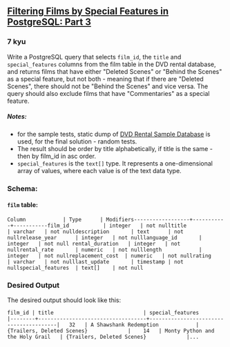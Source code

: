 <h2><a href=https://www.codewars.com/kata/6456759b00c6791f4342bf18/train/sql target="_blank">Filtering Films by Special Features in PostgreSQL: Part 3</a></h2><h3>7 kyu</h3><p>Write a PostgreSQL query that selects <code>film_id</code>, the <code>title</code> and <code>special_features</code> columns from the film table in the DVD rental database, and returns films that have either "Deleted Scenes" or "Behind the Scenes" as a special feature, but not both - meaning that if there are "Deleted Scenes", there should not be "Behind the Scenes" and vice versa. The query should also exclude films that have "Commentaries" as a special feature.</p><h5 id="notes">Notes:</h5><ul><li>for the sample tests, static dump of <a href="http://www.postgresqltutorial.com/postgresql-sample-database/" data-turbolinks="false" target="_blank">DVD Rental Sample Database</a> is used, for the final solution - random tests.</li><li>The result should be order by title alphabetically, if title is the same - then by film_id in asc order.</li><li><code>special_features</code> is the <code>text[]</code> type. It represents a one-dimensional array of values, where each value is of the text data type.</li></ul><h3 id="schema">Schema:</h3><h4 id="film-table"><code>film</code> table:</h4><pre><code>Column            | Type      | Modifiers------------------+-----------+-----------film_id           | integer   | not nulltitle             | varchar   | not nulldescription       | text      | not nullrelease_year      | integer   | not nulllanguage_id       | integer   | not null rental_duration   | integer   | not nullrental_rate       | numeric   | not nulllength            | integer   | not nullreplacement_cost  | numeric   | not nullrating            | varchar   | not nulllast_update       | timestamp | not nullspecial_features  | text[]    | not null</code></pre><h3 id="desired-output">Desired Output</h3><p>The desired output should look like this:</p><pre><code>film_id | title                             | special_features                       |--------+-----------------------------------+----------------------------------------|   32   | A Shawshank Redemption            | {Trailers, Deleted Scenes}             |    14   | Monty Python and the Holy Grail   | {Trailers, Deleted Scenes}             |...</code></pre>